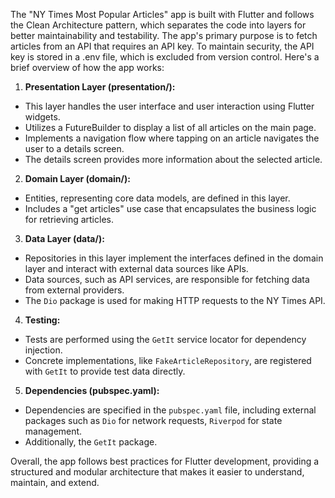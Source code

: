 The "NY Times Most Popular Articles" app is built with Flutter and follows the Clean Architecture pattern, which separates the code into layers for better maintainability and testability. The app's primary purpose is to fetch articles from an API that requires an API key. To maintain security, the API key is stored in a .env file, which is excluded from version control. Here's a brief overview of how the app works:

1. **Presentation Layer (presentation/):**
- This layer handles the user interface and user interaction using Flutter widgets.
- Utilizes a FutureBuilder to display a list of all articles on the main page.
- Implements a navigation flow where tapping on an article navigates the user to a details screen.
- The details screen provides more information about the selected article.

2. **Domain Layer (domain/):**
- Entities, representing core data models, are defined in this layer.
- Includes a "get articles" use case that encapsulates the business logic for retrieving articles.

3. **Data Layer (data/):**
- Repositories in this layer implement the interfaces defined in the domain layer and interact with external data sources like APIs.
- Data sources, such as API services, are responsible for fetching data from external providers.
- The `Dio` package is used for making HTTP requests to the NY Times API.

4. **Testing:**
- Tests are performed using the `GetIt` service locator for dependency injection.
- Concrete implementations, like `FakeArticleRepository`, are registered with `GetIt` to provide test data directly.

5. **Dependencies (pubspec.yaml):**
- Dependencies are specified in the `pubspec.yaml` file, including external packages such as `Dio` for network requests, `Riverpod` for state management.
- Additionally, the `GetIt` package.


Overall, the app follows best practices for Flutter development, providing a structured and modular architecture that makes it easier to understand, maintain, and extend.
